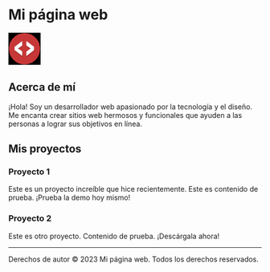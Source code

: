 # Mi página web

![Logo de la página](assets/favicon.png)

## Acerca de mí

¡Hola! Soy un desarrollador web apasionado por la tecnología y el diseño. Me encanta crear sitios web hermosos y funcionales que ayuden a las personas a lograr sus objetivos en línea.

## Mis proyectos

### Proyecto 1

Este es un proyecto increíble que hice recientemente. Este es contenido de prueba. ¡Prueba la demo hoy mismo!

### Proyecto 2

Este es otro proyecto. Contenido de prueba. ¡Descárgala ahora!

---

Derechos de autor © 2023 Mi página web. Todos los derechos reservados.

